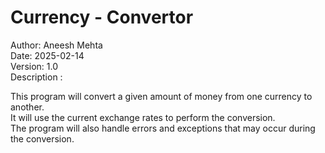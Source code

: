 # Currency - Convertor<br>
 Author: Aneesh Mehta<br>
 Date: 2025-02-14<br>
 Version: 1.0<br>
 Description : <p>This program will convert a given amount of money from one currency to another.
<br>It will use the current exchange rates to perform the conversion.
<br>The program will also handle errors and exceptions that may occur during the conversion.</p>
